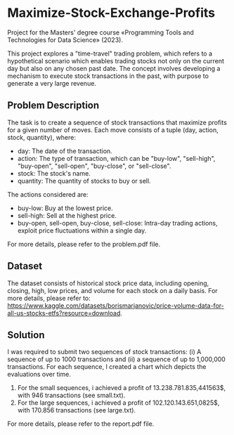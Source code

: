 # Maximize-Stock-Exchange-Profits

Project for the Masters' degree course «Programming Tools and Technologies for Data Science» (2023). 

This project explores a "time-travel" trading problem, which refers to a hypothetical scenario which enables trading stocks not only on the current day but also on any chosen past date. The concept involves developing a mechanism to execute stock transactions in the past, with purpose to generate a very large revenue. 


## Problem Description
The task is to create a sequence of stock transactions that maximize profits for a given number of moves. Each move consists of a tuple (day, action, stock, quantity), where:

* day: The date of the transaction.
* action: The type of transaction, which can be "buy-low", "sell-high", "buy-open", "sell-open", "buy-close", or "sell-close".
* stock: The stock's name.
* quantity: The quantity of stocks to buy or sell.


The actions considered are:

* buy-low: Buy at the lowest price.
* sell-high: Sell at the highest price.
* buy-open, sell-open, buy-close, sell-close: Intra-day trading actions, exploit price fluctuations within a single day.

For more details, please refer to the problem.pdf file.

## Dataset
The dataset consists of historical stock price data, including opening, closing, high, low prices, and volume for each stock on a daily basis. For more details, please refer to: https://www.kaggle.com/datasets/borismarjanovic/price-volume-data-for-all-us-stocks-etfs?resource=download.

## Solution
I was required to submit two sequences of stock transactions: (i) A sequence of up to 1000 transactions and (ii) a sequence of up to 1,000,000 transactions. For each sequence, I created a chart which depicts the evaluations over time.

1. For the small sequences, i achieved a profit of 13.238.781.835,441563$, with 946 transactions (see small.txt).
2. For the large sequences, i achieved a profit of 102.120.143.651,0825$, with 170.856 transactions (see large.txt).

For more details, please refer to the report.pdf file.
